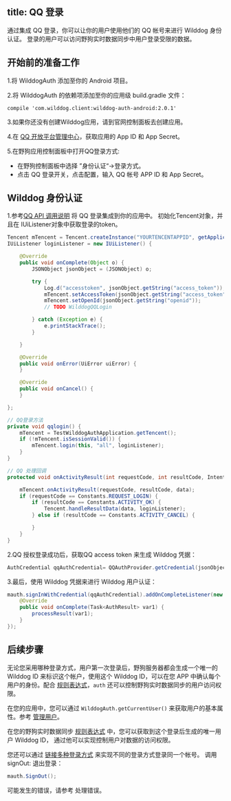 title:  QQ 登录
---
通过集成 QQ 登录，你可以让你的用户使用他们的 QQ 帐号来进行 Wilddog 身份认证。
登录的用户可以访问野狗实时数据同步中用户登录受限的数据。


## 开始前的准备工作

1.将 WilddogAuth 添加至你的 Android 项目。

2.将 WilddogAuth 的依赖项添加至你的应用级 build.gradle 文件：
    
    compile 'com.wilddog.client:wilddog-auth-android:2.0.1'
3.如果你还没有创建Wilddog应用，请到官网控制面板去创建应用。

4.在 [QQ 开放平台管理中心](http://op.open.qq.com/)，获取应用的 App ID 和 App Secret。

5.在野狗应用控制面板中打开QQ登录方式:

  *  在野狗控制面板中选择 ”身份认证“->登录方式。
  *  点击 QQ 登录开关，点击配置，输入 QQ 帐号 APP ID 和 App Secret。

## Wilddog 身份认证

1.参考[QQ API 调用说明](http://wiki.open.qq.com/wiki/Android_API%E8%B0%83%E7%94%A8%E8%AF%B4%E6%98%8E) 将 QQ 登录集成到你的应用中。 初始化Tencent对象，并且在
IUiListener对象中获取登录的token。


```java
Tencent mTencent = Tencent.createInstance("YOURTENCENTAPPID", getApplicationContext());
IUiListener loginListener = new IUiListener() {

    @Override
    public void onComplete(Object o) {
        JSONObject jsonObject = (JSONObject) o;

        try {
            Log.d("accesstoken", jsonObject.getString("access_token"));
            mTencent.setAccessToken(jsonObject.getString("access_token"), jsonObject.getString("expires_in"));
            mTencent.setOpenId(jsonObject.getString("openid"));
            // TODO WilddogQQLogin

        } catch (Exception e) {
            e.printStackTrace();
        }

    }

    @Override
    public void onError(UiError uiError) {
    }

    @Override
    public void onCancel() {
    }

};

// QQ登录方法
private void qqlogin() {
    mTencent = TestWilddogAuthApplication.getTencent();
    if (!mTencent.isSessionValid()) {
        mTencent.login(this, "all", loginListener);
    }
}

// QQ 处理回调
protected void onActivityResult(int requestCode, int resultCode, Intent data) {

    mTencent.onActivityResult(requestCode, resultCode, data);
    if (requestCode == Constants.REQUEST_LOGIN) {
        if (resultCode == Constants.ACTIVITY_OK) {
            Tencent.handleResultData(data, loginListener);
        } else if (resultCode == Constants.ACTIVITY_CANCEL) {

        }
    }
}
```

2.QQ 授权登录成功后，获取QQ access token 来生成 Wilddog 凭据：

```java
AuthCredential qqAuthCredential= QQAuthProvider.getCredential(jsonObject.getString("access_token"));
```

3.最后，使用 Wilddog 凭据来进行 Wilddog 用户认证：

```java
mauth.signInWithCredential(qqAuthCredential).addOnCompleteListener(new OnCompleteListener<AuthResult>() {
    @Override
    public void onComplete(Task<AuthResult> var1) {
        processResult(var1);
    }
});
```

## 后续步骤

无论您采用哪种登录方式，用户第一次登录后，野狗服务器都会生成一个唯一的 Wilddog ID 来标识这个帐户，使用这个 Wilddog ID，可以在您 APP 中确认每个用户的身份。配合 [规则表达式](/guide/sync/rules/introduce.html)，`auth` 还可以控制野狗实时数据同步的用户访问权限。

在您的应用中，您可以通过 `WilddogAuth.getCurrentUser()` 来获取用户的基本属性。参考 [管理用户](/guide/auth/android/manageuser.html)。

在您的野狗实时数据同步 [规则表达式](/guide/sync/rules/introduce.html) 中，您可以获取到这个登录后生成的唯一用户 Wilddog ID， 通过他可以实现控制用户对数据的访问权限。

您还可以通过 [链接多种登录方式](/guide/auth/android/link.html) 来实现不同的登录方式登录同一个帐号。
调用 signOut: 退出登录：

```java
mauth.SignOut();
```

可能发生的错误，请参考 处理错误。